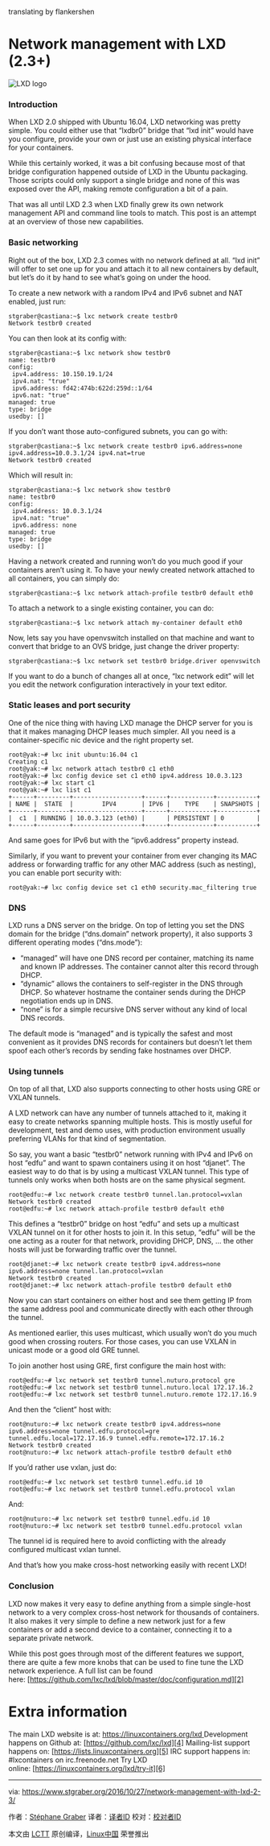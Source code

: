 translating by flankershen

# Network management with LXD (2.3+)

 ![LXD logo](https://linuxcontainers.org/static/img/containers.png) 

### Introduction


When LXD 2.0 shipped with Ubuntu 16.04, LXD networking was pretty simple. You could either use that “lxdbr0” bridge that “lxd init” would have you configure, provide your own or just use an existing physical interface for your containers.

While this certainly worked, it was a bit confusing because most of that bridge configuration happened outside of LXD in the Ubuntu packaging. Those scripts could only support a single bridge and none of this was exposed over the API, making remote configuration a bit of a pain.

That was all until LXD 2.3 when LXD finally grew its own network management API and command line tools to match. This post is an attempt at an overview of those new capabilities.

### Basic networking

Right out of the box, LXD 2.3 comes with no network defined at all. “lxd init” will offer to set one up for you and attach it to all new containers by default, but let’s do it by hand to see what’s going on under the hood.

To create a new network with a random IPv4 and IPv6 subnet and NAT enabled, just run:

```
stgraber@castiana:~$ lxc network create testbr0
Network testbr0 created
```

You can then look at its config with:

```
stgraber@castiana:~$ lxc network show testbr0
name: testbr0
config:
 ipv4.address: 10.150.19.1/24
 ipv4.nat: "true"
 ipv6.address: fd42:474b:622d:259d::1/64
 ipv6.nat: "true"
managed: true
type: bridge
usedby: []
```

If you don’t want those auto-configured subnets, you can go with:

```
stgraber@castiana:~$ lxc network create testbr0 ipv6.address=none ipv4.address=10.0.3.1/24 ipv4.nat=true
Network testbr0 created
```

Which will result in:

```
stgraber@castiana:~$ lxc network show testbr0
name: testbr0
config:
 ipv4.address: 10.0.3.1/24
 ipv4.nat: "true"
 ipv6.address: none
managed: true
type: bridge
usedby: []
```

Having a network created and running won’t do you much good if your containers aren’t using it.
To have your newly created network attached to all containers, you can simply do:

```
stgraber@castiana:~$ lxc network attach-profile testbr0 default eth0
```

To attach a network to a single existing container, you can do:

```
stgraber@castiana:~$ lxc network attach my-container default eth0
```

Now, lets say you have openvswitch installed on that machine and want to convert that bridge to an OVS bridge, just change the driver property:

```
stgraber@castiana:~$ lxc network set testbr0 bridge.driver openvswitch
```

If you want to do a bunch of changes all at once, “lxc network edit” will let you edit the network configuration interactively in your text editor.

### Static leases and port security

One of the nice thing with having LXD manage the DHCP server for you is that it makes managing DHCP leases much simpler. All you need is a container-specific nic device and the right property set.

```
root@yak:~# lxc init ubuntu:16.04 c1
Creating c1
root@yak:~# lxc network attach testbr0 c1 eth0
root@yak:~# lxc config device set c1 eth0 ipv4.address 10.0.3.123
root@yak:~# lxc start c1
root@yak:~# lxc list c1
+------+---------+-------------------+------+------------+-----------+
| NAME |  STATE  |        IPV4       | IPV6 |    TYPE    | SNAPSHOTS |
+------+---------+-------------------+------+------------+-----------+
|  c1  | RUNNING | 10.0.3.123 (eth0) |      | PERSISTENT | 0         |
+------+---------+-------------------+------+------------+-----------+
```

And same goes for IPv6 but with the “ipv6.address” property instead.

Similarly, if you want to prevent your container from ever changing its MAC address or forwarding traffic for any other MAC address (such as nesting), you can enable port security with:

```
root@yak:~# lxc config device set c1 eth0 security.mac_filtering true
```

### DNS

LXD runs a DNS server on the bridge. On top of letting you set the DNS domain for the bridge (“dns.domain” network property), it also supports 3 different operating modes (“dns.mode”):

*   “managed” will have one DNS record per container, matching its name and known IP addresses. The container cannot alter this record through DHCP.
*   “dynamic” allows the containers to self-register in the DNS through DHCP. So whatever hostname the container sends during the DHCP negotiation ends up in DNS.
*   “none” is for a simple recursive DNS server without any kind of local DNS records.

The default mode is “managed” and is typically the safest and most convenient as it provides DNS records for containers but doesn’t let them spoof each other’s records by sending fake hostnames over DHCP.

### Using tunnels

On top of all that, LXD also supports connecting to other hosts using GRE or VXLAN tunnels.

A LXD network can have any number of tunnels attached to it, making it easy to create networks spanning multiple hosts. This is mostly useful for development, test and demo uses, with production environment usually preferring VLANs for that kind of segmentation.

So say, you want a basic “testbr0” network running with IPv4 and IPv6 on host “edfu” and want to spawn containers using it on host “djanet”. The easiest way to do that is by using a multicast VXLAN tunnel. This type of tunnels only works when both hosts are on the same physical segment.

```
root@edfu:~# lxc network create testbr0 tunnel.lan.protocol=vxlan
Network testbr0 created
root@edfu:~# lxc network attach-profile testbr0 default eth0
```

This defines a “testbr0” bridge on host “edfu” and sets up a multicast VXLAN tunnel on it for other hosts to join it. In this setup, “edfu” will be the one acting as a router for that network, providing DHCP, DNS, … the other hosts will just be forwarding traffic over the tunnel.

```
root@djanet:~# lxc network create testbr0 ipv4.address=none ipv6.address=none tunnel.lan.protocol=vxlan
Network testbr0 created
root@djanet:~# lxc network attach-profile testbr0 default eth0
```

Now you can start containers on either host and see them getting IP from the same address pool and communicate directly with each other through the tunnel.

As mentioned earlier, this uses multicast, which usually won’t do you much good when crossing routers. For those cases, you can use VXLAN in unicast mode or a good old GRE tunnel.

To join another host using GRE, first configure the main host with:

```
root@edfu:~# lxc network set testbr0 tunnel.nuturo.protocol gre
root@edfu:~# lxc network set testbr0 tunnel.nuturo.local 172.17.16.2
root@edfu:~# lxc network set testbr0 tunnel.nuturo.remote 172.17.16.9
```

And then the “client” host with:

```
root@nuturo:~# lxc network create testbr0 ipv4.address=none ipv6.address=none tunnel.edfu.protocol=gre tunnel.edfu.local=172.17.16.9 tunnel.edfu.remote=172.17.16.2
Network testbr0 created
root@nuturo:~# lxc network attach-profile testbr0 default eth0
```

If you’d rather use vxlan, just do:

```
root@edfu:~# lxc network set testbr0 tunnel.edfu.id 10
root@edfu:~# lxc network set testbr0 tunnel.edfu.protocol vxlan
```

And:

```
root@nuturo:~# lxc network set testbr0 tunnel.edfu.id 10
root@nuturo:~# lxc network set testbr0 tunnel.edfu.protocol vxlan
```

The tunnel id is required here to avoid conflicting with the already configured multicast vxlan tunnel.

And that’s how you make cross-host networking easily with recent LXD!

### Conclusion

LXD now makes it very easy to define anything from a simple single-host network to a very complex cross-host network for thousands of containers. It also makes it very simple to define a new network just for a few containers or add a second device to a container, connecting it to a separate private network.

While this post goes through most of the different features we support, there are quite a few more knobs that can be used to fine tune the LXD network experience.
A full list can be found here: [https://github.com/lxc/lxd/blob/master/doc/configuration.md][2]

# Extra information

The main LXD website is at: [https://linuxcontainers.org/lxd
][3]Development happens on Github at: [https://github.com/lxc/lxd][4]
Mailing-list support happens on: [https://lists.linuxcontainers.org][5]
IRC support happens in: #lxcontainers on irc.freenode.net
Try LXD online: [https://linuxcontainers.org/lxd/try-it][6]

--------------------------------------------------------------------------------

via: https://www.stgraber.org/2016/10/27/network-management-with-lxd-2-3/

作者：[Stéphane Graber][a]
译者：[译者ID](https://github.com/译者ID)
校对：[校对者ID](https://github.com/校对者ID)

本文由 [LCTT](https://github.com/LCTT/TranslateProject) 原创编译，[Linux中国](https://linux.cn/) 荣誉推出

[a]:https://www.stgraber.org/author/stgraber/
[1]:https://www.stgraber.org/author/stgraber/
[2]:https://github.com/lxc/lxd/blob/master/doc/configuration.md#network-configuration
[3]:https://linuxcontainers.org/lxd
[4]:https://github.com/lxc/lxd
[5]:https://lists.linuxcontainers.org/
[6]:https://linuxcontainers.org/lxd/try-it
[7]:https://www.stgraber.org/2016/10/27/network-management-with-lxd-2-3/

